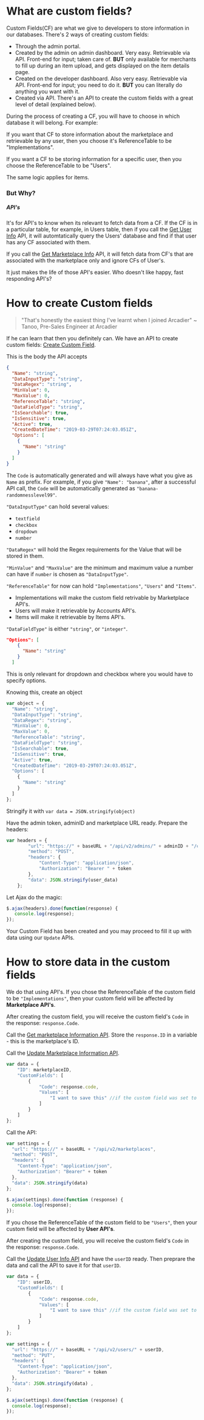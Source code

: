 # What are custom fields?

Custom Fields(CF) are what we give to developers to store information in our databases. There's 2 ways of creating custom fields:
* Through the admin portal.
 * Created by the admin on admin dashboard. Very easy. Retrievable via API. Front-end for input; taken care of. **BUT** only available for merchants to fill up during an item upload, and gets displayed on the item details page.
 * Created on the developer dashboard. Also very easy. Retrievable via API. Front-end for input; you need to do it. **BUT** you can literally do anything you want with it.
 * Created via API. There's an API to create the custom fields with a great level of detail (explained below).
 
During the process of creating a CF, you will have to choose in which database it will belong. For example:

If you want that CF to store information about the marketplace and retrievable by any user, then you choose it's ReferenceTable to be "Implementations".

If you want a CF to be storing information for a specific user, then you choose the ReferenceTable to be "Users".

The same logic applies for items.

<h3>But Why?</h3>
<h5>API's</h5>

It's for API's to know when its relevant to fetch data from a CF. If the CF is in a particular table, for example, in Users table, then if you call the [Get User Info](https://apiv2.arcadier.com/#129fa6b1-1c39-4a41-b7b8-8aa7f2545394) API, it will automtatically query the Users' database and find if that user has any CF associated with them. 

If you call the [Get Marketplace Info](https://apiv2.arcadier.com/#928eac76-5bee-4bf3-9484-293551f95cde) API, it will fetch data from CF's that are associated with the marketplace only and ignore CFs of User's.

It just makes the life of those API's easier. Who doesn't like happy, fast responding API's?

# How to create Custom fields
> "That's honestly the easiest thing I've learnt when I joined Arcadier" ~ Tanoo, Pre-Sales Engineer at Arcadier

If he can learn that then you definitely can. We have an API to create custom fields: [Create Custom Field](https://apiv2.arcadier.com/#27cc6867-d272-4dfb-9891-82216a63c409).

This is the body the API accepts
```JSON
{
  "Name": "string",
  "DataInputType": "string",
  "DataRegex": "string",
  "MinValue": 0,
  "MaxValue": 0,
  "ReferenceTable": "string",
  "DataFieldType": "string",
  "IsSearchable": true,
  "IsSensitive": true,
  "Active": true,
  "CreatedDateTime": "2019-03-29T07:24:03.051Z",
  "Options": [
    {
      "Name": "string"
    }
  ]
}
```
The `Code` is automatically generated and will always have what you give as `Name` as prefix. For example, if you give `"Name": "banana"`, after a successful API call, the `Code` will be automatically generated as `"banana-randomnesslevel99"`.

`"DataInputType"` can hold several values:
* `textfield`
* `checkbox`
* `dropdown`
* `number`

`"DataRegex"` will hold the Regex requirements for the Value that will be stored in them.

`"MinValue"` and `"MaxValue"` are the minimum and maximum value a number can have if `number` is chosen as `"DataInputType"`.

`"ReferenceTable"` for now can hold `"Implementations"`, `"Users"` and `"Items"`.
* Implementations will make the custom field retrivable by Marketplace API's.
* Users will make it retrievable by Accounts API's.
* Items will make it retrievable by Items API's.

`"DataFieldType"` is either `"string"`, or `"integer"`.

```json
"Options": [
    {
      "Name": "string"
    }
  ]
```
This is only relevant for dropdown and checkbox where you would have to specify options.

Knowing this, create an object 
```javascript
var object = { 
  "Name": "string",
  "DataInputType": "string",
  "DataRegex": "string",
  "MinValue": 0,
  "MaxValue": 0,
  "ReferenceTable": "string",
  "DataFieldType": "string",
  "IsSearchable": true,
  "IsSensitive": true,
  "Active": true,
  "CreatedDateTime": "2019-03-29T07:24:03.051Z",
  "Options": [
    {
      "Name": "string"
    }
  ]
};
```
Stringify it with `var data = JSON.stringify(object)`

Have the admin token, adminID and marketplace URL ready. Prepare the headers:
```javascript
var headers = {
        "url": "https://" + baseURL + "/api/v2/admins/" + adminID + "/custom-field-definitions",
        "method": "POST",
        "headers": {
            "Content-Type": "application/json",
            "Authorization": "Bearer " + token
        },
        "data": JSON.stringify(user_data)
    };
```
Let Ajax do the magic:
```javascript
$.ajax(headers).done(function(response) {
   console.log(response);
});
```
Your Custom Field has been created and you may proceed to fill it up with data using our `Update` APIs.

# How to store data in the custom fields
We do that using API's.
If you chose the ReferenceTable of the custom field to be `"Implementations"`, then your custom field will be affected by **Marketplace API's**.

After creating the custom field, you will receive the custom field's `Code` in the response: `response.Code`.

Call  the [Get marketplace Information API](https://apiv2.arcadier.com/view/6410759/S17oxV7m/?version=latest#928eac76-5bee-4bf3-9484-293551f95cde). Store the `response.ID` in a variable - this is the marketplace's ID.

Call the [Update Marketplace Information API](https://apiv2.arcadier.com/view/6410759/S17oxV7m/?version=latest#73471ada-ab82-42f3-bad4-af79f5e1714b).

```javascript
var data = {
    "ID": marketplaceID,
    "CustomFields": [
        {
            "Code": response.code,
            "Values": [
                "I want to save this" //if the custom field was set to be a textfield
            ]
        }
    ]
};
```

Call the API:
```javascript
var settings = {
  "url": "https://" + baseURL + "/api/v2/marketplaces",
  "method": "POST",
  "headers": {
    "Content-Type": "application/json",
    "Authorization": "Bearer" + token
  },
  "data": JSON.stringify(data)
};

$.ajax(settings).done(function (response) {
  console.log(response);
});
```
If you chose the ReferenceTable of the custom field to be `"Users"`, then your custom field will be affected by **User API's**.

After creating the custom field, you will receive the custom field's `Code` in the response: `response.Code`. 

Call the [Update User Info API](https://apiv2.arcadier.com/view/6410759/S17oxV7m/?version=latest#cac4e985-84f9-48fd-bd76-0cbc1850fc66) and have the `userID` ready. Then preprare the data and call the API to save it for that `userID`.

```javascript
var data = {
    "ID": userID,
    "CustomFields": [
        {
            "Code": response.code,
            "Values": [
                "I want to save this" //if the custom field was set to be a textfield
            ]
        }
    ]
};

var settings = {
  "url": "https://" + baseURL + "/api/v2/users/" + userID,
  "method": "PUT",
  "headers": {
    "Content-Type": "application/json",
    "Authorization": "Bearer" + token
  },
  "data": JSON.stringify(data) ,
};

$.ajax(settings).done(function (response) {
  console.log(response);
});
```
